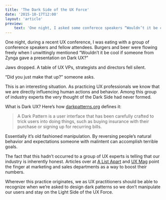 ```yaml
---
title: 'The Dark Side of the UX Force'
date: '2015-10-17T12:00'
layout: 'article'
preview:
    text: 'One night, I asked some conferece speakers “Wouldn’t it be cool if someone from Zynga gave a presentation on Dark UX?” Jaws dropped.'
---
```


One night, during a recent UX conference, I was eating with a group of conference speakers and fellow attendees. Burgers and beer were flowing freely when I unwittingly mentioned “Wouldn’t it be cool if someone from Zynga gave a presentation on Dark UX?”

Jaws dropped. A table of UX VPs, strategists and directors fell silent.

“Did you just make that up?” someone asks.

This is an interesting situation. As practicing UX professionals we know that we are directly influencing human actions and behavior. Among this group of industry experts the very thought of the Dark Side had never formed.

What is Dark UX? Here’s how [darkpatterns.org](http://darkpatterns.org/) defines it:

> A Dark Pattern is a user interface that has been carefully crafted to trick users into doing things, such as buying insurance with their purchase or signing up for recurring bills.

Essentially it’s old fashioned manipulation. By reversing people’s natural behavior and expectations someone with malintent can accomplish terrible goals.

The fact that this hadn’t occurred to a group of UX experts is telling that our industry is inherently honest. Articles over at [A List Apart](http://alistapart.com/article/dark-patterns-deception-vs.-honesty-in-ui-design) and [UX Mag](https://uxmag.com/articles/throwing-light-on-dark-ux-with-design-awareness) point the finger at marketing and sales departments as a way to boost their numbers.

Wherever this practice originates, we as UX practitioners should be able to recognize when we’re asked to design dark patterns so we don’t manipulate our users and stay on the Light Side of the UX Force.
